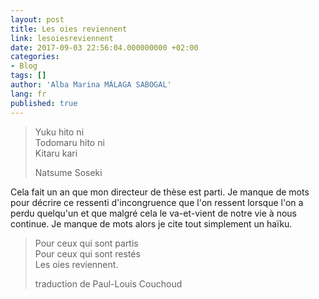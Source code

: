 ```yaml
---
layout: post
title: Les oies reviennent
link: lesoiesreviennent
date: 2017-09-03 22:56:04.000000000 +02:00
categories:
- Blog
tags: []
author: 'Alba Marina MÁLAGA SABOGAL'
lang: fr
published: true
---
```


> Yuku hito ni  
> Todomaru hito ni  
> Kitaru kari
>
> Natsume Soseki

Cela fait un an que mon directeur de thèse est parti. Je manque de mots pour décrire ce ressenti d'incongruence que l'on ressent lorsque l'on a perdu quelqu'un et que malgré cela le va-et-vient de notre vie à nous continue. Je manque de mots alors je cite tout simplement un haïku.

> Pour ceux qui sont partis  
> Pour ceux qui sont restés  
> Les oies reviennent.
>
> traduction de Paul-Louis Couchoud
